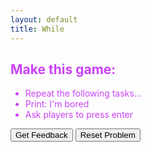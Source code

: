 ```yaml
---
layout: default
title: While
---
```


<h2 style="color:#cb42f5">Make this game:</h2>
<p><ul><li style="color:#cb42f5">Repeat the following tasks...</li><li style="color:#cb42f5">Print: I'm bored</li><li style="color:#cb42f5">Ask players to press enter</li></ul></p>

<div id="sortableTrash" class="sortable-code"></div> 
<div id="sortable" class="sortable-code"></div> 
<div style="clear:both;"></div> 
<p> 
    <input id="feedbackLink" value="Get Feedback" type="button" /> 
    <input id="newInstanceLink" value="Reset Problem" type="button" /> 
</p> 
<script type="text/javascript"> 
(function(){
  var initial = "while True:\n" +
    "    print(&quot;I am bored.&quot;)\n" +
    "    input(&quot;press enter &quot;)\n" +
    "while True #distractor\n" +
    "while true: #distractor\n" +
    "print(I am bored) #distractor";
  var parsonsPuzzle = new ParsonsWidget({
    "sortableId": "sortable",
    "max_wrong_lines": 10,
    "grader": ParsonsWidget._graders.LineBasedGrader,
    "exec_limit": 2500,
    "can_indent": true,
    "x_indent": 50,
    "lang": "en",
    "trashId": "sortableTrash"
  });
  parsonsPuzzle.init(initial);
  parsonsPuzzle.shuffleLines();
  $("#newInstanceLink").click(function(event){ 
      event.preventDefault(); 
      parsonsPuzzle.shuffleLines(); 
  }); 
  $("#feedbackLink").click(function(event){ 
      event.preventDefault(); 
      parsonsPuzzle.getFeedback(); 
  }); 
})(); 
</script>
